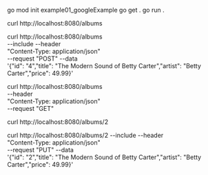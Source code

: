 <!-- go mod init {pjt_name} -->
go mod init example01_googleExample
go get .
go run .
<!-- get all albums -->
curl http://localhost:8080/albums
<!-- post add album -->
curl http://localhost:8080/albums \
    --include --header \
    "Content-Type: application/json" \
    --request "POST" --data \
    '{"id": "4","title": "The Modern Sound of Betty Carter","artist": "Betty Carter","price": 49.99}'
<!-- get all albums -->
curl http://localhost:8080/albums \
    --header \
    "Content-Type: application/json" \
    --request "GET"
<!-- get album by id -->
curl http://localhost:8080/albums/2
<!-- update album by id -->
curl http://localhost:8080/albums/2
    --include --header \
    "Content-Type: application/json" \
    --request "PUT" --data \
    '{"id": "2","title": "The Modern Sound of Betty Carter","artist": "Betty Carter","price": 49.99}'
<!-- delete all album -->
<!-- delete album by id -->